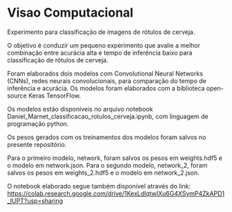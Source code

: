 # Visao Computacional
Experimento para classificação de imagens de rótulos de cerveja.

O objetivo é conduzir um pequeno experimento que avalie a melhor combinação
entre acurácia alta e tempo de inferência baixo para classificação de rótulos de cerveja.

Foram elaborados dois modelos com Convolutional Neural Networks (CNNs), redes neurais convolucionais, para comparação do tempo de inferência e acurácia.
Os modelos foram elaborados com a biblioteca open-source Keras TensorFlow.

Os modelos estão disponíveis no arquivo notebook Daniel_Marnet_classificacao_rotulos_cerveja.ipynb, com linguagem de programação python.

Os pesos gerados com os treinamentos dos modelos foram salvos no presente repositório.

Para o primeiro modelo, network, foram salvos os pesos em weights.hdf5 e o modelo em network.json.
Para o segundo modelo, network_2, foram salvos os pesos em weights_2.hdf5 e o modelo em network_2.json.

O notebook elaborado segue também disponível através do link:
https://colab.research.google.com/drive/1KexLdlqtwIXu6G4XSymP4ZkAPD1_IUPT?usp=sharing

